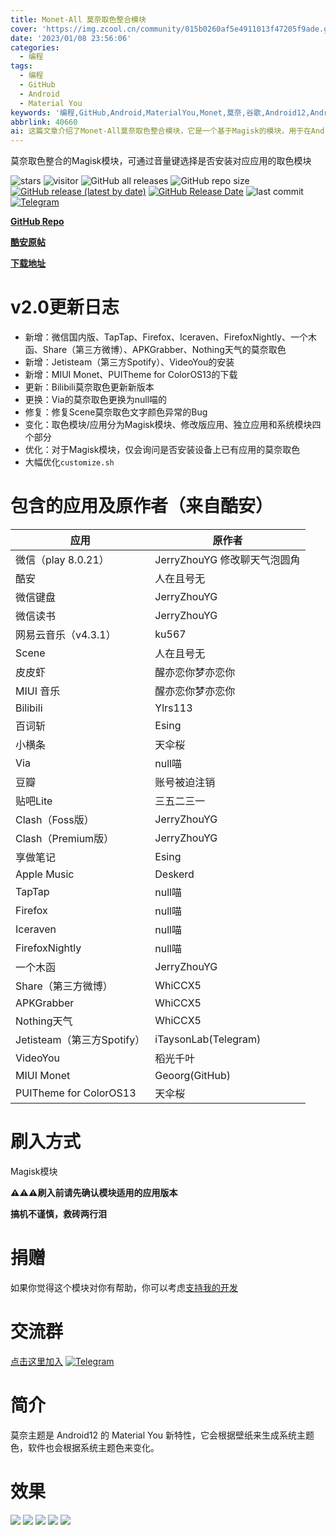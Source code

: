 ```yaml
---
title: Monet-All 莫奈取色整合模块
cover: 'https://img.zcool.cn/community/015b0260af5e4911013f47205f9ade.gif'
date: '2023/01/08 23:56:06'
categories:
  - 编程
tags:
  - 编程
  - GitHub
  - Android
  - Material You
keywords: '编程,GitHub,Android,MaterialYou,Monet,莫奈,谷歌,Android12,Android13'
abbrlink: 40660
ai: 这篇文章介绍了Monet-All莫奈取色整合模块，它是一个基于Magisk的模块，用于在Android设备上整合Material You的莫奈主题色取色功能。文章详述了该模块的v2.0版本更新内容，包括新支持的应用和一些修复与优化事项，同时列出了包含的应用及原作者信息。还说明了该模块的刷入方法、捐赠信息和加入交流群的方式。简介部分强调了莫奈主题的特点，即能够根据壁纸生成系统主题色，并让应用界面随之变化。最后，通过一系列效果图展示了该模块的实际应用效果。
---
```


莫奈取色整合的Magisk模块，可通过音量键选择是否安装对应应用的取色模块

![stars](https://img.shields.io/github/stars/YangguangZhou/Monet-All?style=flat)
![visitor](https://visitor-badge.laobi.icu/badge?page_id=Monet-All)
![GitHub all releases](https://img.shields.io/github/downloads/YangguangZhou/Monet-All/total)
![GitHub repo size](https://img.shields.io/github/repo-size/YangguangZhou/Monet-All)
[![GitHub release (latest by date)](https://img.shields.io/github/v/release/YangguangZhou/Monet-All)](https://github.com/YangguangZhou/Monet-All/releases)
[![GitHub Release Date](https://img.shields.io/github/release-date/YangguangZhou/Monet-All)](https://github.com/YangguangZhou/Monet-All/releases)
![last commit](https://img.shields.io/github/last-commit/YangguangZhou/Monet-All?style=flat)
[![Telegram](https://img.shields.io/badge/Telegram-Monet__All-informational?logo=telegram)](https://monet.jerryz.com.cn/group)

**[GitHub Repo](https://github.com/YangguangZhou/Monet-All)**

**[酷安原帖](https://monet.jerryz.com.cn/coolapk)**

**[下载地址](https://monet.jerryz.com.cn/download)**

# v2.0更新日志
 - 新增：微信国内版、TapTap、Firefox、Iceraven、FirefoxNightly、一个木函、Share（第三方微博）、APKGrabber、Nothing天气的莫奈取色
 - 新增：Jetisteam（第三方Spotify）、VideoYou的安装
 - 新增：MIUI Monet、PUITheme for ColorOS13的下载
 - 更新：Bilibili莫奈取色更新新版本
 - 更换：Via的莫奈取色更换为null喵的
 - 修复：修复Scene莫奈取色文字颜色异常的Bug
 - 变化：取色模块/应用分为Magisk模块、修改版应用、独立应用和系统模块四个部分
 - 优化：对于Magisk模块，仅会询问是否安装设备上已有应用的莫奈取色
 - 大幅优化`customize.sh`

# 包含的应用及原作者（来自酷安）
| 应用 | 原作者 |
| --- | --- |
| 微信（play 8.0.21） | JerryZhouYG 修改聊天气泡圆角 |
| 酷安 | 人在且号无 |
| 微信键盘 | JerryZhouYG |
| 微信读书 | JerryZhouYG |
| 网易云音乐（v4.3.1） | ku567 |
| Scene | 人在且号无 |
| 皮皮虾 | 醒亦恋你梦亦恋你 |
| MIUI 音乐 | 醒亦恋你梦亦恋你 |
| Bilibili | Ylrs113 |
| 百词斩 | Esing |
| 小横条 | 天伞桜 |
| Via | null喵 |
| 豆瓣 | 账号被迫注销 |
| 贴吧Lite | 三五二三一 |
| Clash（Foss版） | JerryZhouYG |
| Clash（Premium版） | JerryZhouYG |
| 享做笔记 | Esing |
| Apple Music | Deskerd |
| TapTap | null喵 |
| Firefox | null喵 |
| Iceraven | null喵 |
| FirefoxNightly | null喵 |
| 一个木函 | JerryZhouYG |
| Share（第三方微博） | WhiCCX5 |
| APKGrabber | WhiCCX5 |
| Nothing天气 | WhiCCX5 |
| Jetisteam（第三方Spotify） | iTaysonLab(Telegram) |
| VideoYou | 稻光千叶 |
| MIUI Monet | Geoorg(GitHub) |
| PUITheme for ColorOS13 | 天伞桜 |
# 刷入方式
Magisk模块

**⚠️⚠️⚠️刷入前请先确认模块适用的应用版本**

**搞机不谨慎，救砖两行泪**

# 捐赠
如果你觉得这个模块对你有帮助，你可以考虑[支持我的开发](https://pay.jerryz.com.cn/)

# 交流群
[点击这里加入](https://monet.jerryz.com.cn/group)
[![Telegram](https://img.shields.io/badge/Telegram-Monet__All-informational?logo=telegram)](https://monet.jerryz.com.cn/group)

# 简介
莫奈主题是 Android12 的 Material You 新特性，它会根据壁纸来生成系统主题色，软件也会根据系统主题色来变化。

# 效果
![](https://drive.jerryz.com.cn/Photos/1.png)
![](https://drive.jerryz.com.cn/Photos/2.png)
![](https://drive.jerryz.com.cn/Photos/3.png)
![](https://drive.jerryz.com.cn/Photos/4.png)
![](https://drive.jerryz.com.cn/Photos/5.png)
